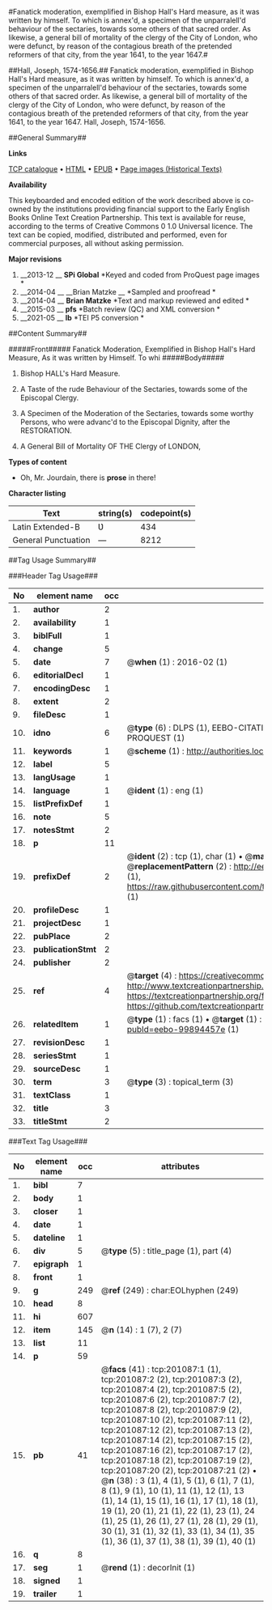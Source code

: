 #Fanatick moderation, exemplified in Bishop Hall's Hard measure, as it was written by himself. To which is annex'd, a specimen of the unparralell'd behaviour of the sectaries, towards some others of that sacred order. As likewise, a general bill of mortality of the clergy of the City of London, who were defunct, by reason of the contagious breath of the pretended reformers of that city, from the year 1641, to the year 1647.#

##Hall, Joseph, 1574-1656.##
Fanatick moderation, exemplified in Bishop Hall's Hard measure, as it was written by himself. To which is annex'd, a specimen of the unparralell'd behaviour of the sectaries, towards some others of that sacred order. As likewise, a general bill of mortality of the clergy of the City of London, who were defunct, by reason of the contagious breath of the pretended reformers of that city, from the year 1641, to the year 1647.
Hall, Joseph, 1574-1656.

##General Summary##

**Links**

[TCP catalogue](http://www.ota.ox.ac.uk/tcp/)  • 
[HTML](http://tei.it.ox.ac.uk/tcp/Texts-HTML/free/B33/B33867.html)  • 
[EPUB](http://tei.it.ox.ac.uk/tcp/Texts-EPUB/free/B33/B33867.epub) • 
[Page images (Historical Texts)](https://historicaltexts.jisc.ac.uk/eebo-99894457e)

**Availability**

This keyboarded and encoded edition of the work described above is co-owned by the
    institutions providing financial support to the Early English Books Online Text Creation
    Partnership. This text is available for reuse, according to the terms of  Creative Commons 0 1.0 Universal
    licence. The text can be copied, modified, distributed and performed, even for commercial
    purposes, all without asking permission.

**Major revisions**

1. __2013-12 __ __SPi Global__ *Keyed and coded from ProQuest page images *
1. __2014-04 __ __Brian Matzke __ *Sampled and proofread *
1. __2014-04 __ __Brian Matzke__ *Text and markup reviewed and edited *
1. __2015-03 __ __pfs__ *Batch review (QC) and XML conversion *
1. __2021-05 __ __lb__ *TEI P5 conversion *

##Content Summary##

#####Front#####
Fanatick Moderation, Exemplified in Bishop Hall's Hard Measure, As it was written by Himself. To whi
#####Body#####

1. Bishop HALL's Hard Measure.

1. A Taste of the rude Behaviour of the Sectaries, towards some of the Episcopal Clergy.

1. A Specimen of the Moderation of the Sectaries, towards some worthy Persons, who were advanc'd to the Episcopal Dignity, after the RESTORATION.

1. A General Bill of Mortality OF THE Clergy of LONDON,

**Types of content**

  * Oh, Mr. Jourdain, there is **prose** in there!

**Character listing**


|Text|string(s)|codepoint(s)|
|---|---|---|
|Latin Extended-B|Ʋ|434|
|General Punctuation|—|8212|

##Tag Usage Summary##

###Header Tag Usage###

|No|element name|occ|attributes|
|---|---|---|---|
|1.|__author__|2||
|2.|__availability__|1||
|3.|__biblFull__|1||
|4.|__change__|5||
|5.|__date__|7| @__when__ (1) : 2016-02 (1)|
|6.|__editorialDecl__|1||
|7.|__encodingDesc__|1||
|8.|__extent__|2||
|9.|__fileDesc__|1||
|10.|__idno__|6| @__type__ (6) : DLPS (1), EEBO-CITATION (1), VID (1), EEBO-PROQUEST (1), STC (1), PROQUEST (1)|
|11.|__keywords__|1| @__scheme__ (1) : http://authorities.loc.gov/ (1)|
|12.|__label__|5||
|13.|__langUsage__|1||
|14.|__language__|1| @__ident__ (1) : eng (1)|
|15.|__listPrefixDef__|1||
|16.|__note__|5||
|17.|__notesStmt__|2||
|18.|__p__|11||
|19.|__prefixDef__|2| @__ident__ (2) : tcp (1), char (1)  •  @__matchPattern__ (2) : ([0-9\-]+):([0-9IVX]+) (1), (.+) (1)  •  @__replacementPattern__ (2) : http://eebo.chadwyck.com/downloadtiff?vid=$1&page=$2 (1), https://raw.githubusercontent.com/textcreationpartnership/Texts/master/tcpchars.xml#$1 (1)|
|20.|__profileDesc__|1||
|21.|__projectDesc__|1||
|22.|__pubPlace__|2||
|23.|__publicationStmt__|2||
|24.|__publisher__|2||
|25.|__ref__|4| @__target__ (4) : https://creativecommons.org/publicdomain/zero/1.0/ (1), http://www.textcreationpartnership.org/docs/. (1), https://textcreationpartnership.org/faq/#faq05 (1), https://github.com/textcreationpartnership (1)|
|26.|__relatedItem__|1| @__type__ (1) : facs (1)  •  @__target__ (1) : https://data.historicaltexts.jisc.ac.uk/view?pubId=eebo-99894457e (1)|
|27.|__revisionDesc__|1||
|28.|__seriesStmt__|1||
|29.|__sourceDesc__|1||
|30.|__term__|3| @__type__ (3) : topical_term (3)|
|31.|__textClass__|1||
|32.|__title__|3||
|33.|__titleStmt__|2||


###Text Tag Usage###

|No|element name|occ|attributes|
|---|---|---|---|
|1.|__bibl__|7||
|2.|__body__|1||
|3.|__closer__|1||
|4.|__date__|1||
|5.|__dateline__|1||
|6.|__div__|5| @__type__ (5) : title_page (1), part (4)|
|7.|__epigraph__|1||
|8.|__front__|1||
|9.|__g__|249| @__ref__ (249) : char:EOLhyphen (249)|
|10.|__head__|8||
|11.|__hi__|607||
|12.|__item__|145| @__n__ (14) : 1 (7), 2 (7)|
|13.|__list__|11||
|14.|__p__|59||
|15.|__pb__|41| @__facs__ (41) : tcp:201087:1 (1), tcp:201087:2 (2), tcp:201087:3 (2), tcp:201087:4 (2), tcp:201087:5 (2), tcp:201087:6 (2), tcp:201087:7 (2), tcp:201087:8 (2), tcp:201087:9 (2), tcp:201087:10 (2), tcp:201087:11 (2), tcp:201087:12 (2), tcp:201087:13 (2), tcp:201087:14 (2), tcp:201087:15 (2), tcp:201087:16 (2), tcp:201087:17 (2), tcp:201087:18 (2), tcp:201087:19 (2), tcp:201087:20 (2), tcp:201087:21 (2)  •  @__n__ (38) : 3 (1), 4 (1), 5 (1), 6 (1), 7 (1), 8 (1), 9 (1), 10 (1), 11 (1), 12 (1), 13 (1), 14 (1), 15 (1), 16 (1), 17 (1), 18 (1), 19 (1), 20 (1), 21 (1), 22 (1), 23 (1), 24 (1), 25 (1), 26 (1), 27 (1), 28 (1), 29 (1), 30 (1), 31 (1), 32 (1), 33 (1), 34 (1), 35 (1), 36 (1), 37 (1), 38 (1), 39 (1), 40 (1)|
|16.|__q__|8||
|17.|__seg__|1| @__rend__ (1) : decorInit (1)|
|18.|__signed__|1||
|19.|__trailer__|1||
